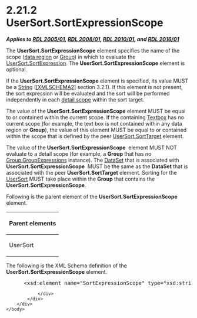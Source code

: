<html dir="LTR" xmlns:mshelp="http://msdn.microsoft.com/mshelp" xmlns:ddue="http://ddue.schemas.microsoft.com/authoring/2003/5" xmlns:xlink="http://www.w3.org/1999/xlink" xmlns:tool="http://www.microsoft.com/tooltip">
    <head>
        <meta http-equiv="Content-Type" content="text/html; CHARSET=utf-8"></meta>
        <meta name="save" content="history"></meta>
        <title>2.21.2 UserSort.SortExpressionScope</title>
        <xml>
            <mshelp:toctitle title="2.21.2 UserSort.SortExpressionScope"></mshelp:toctitle>
            <mshelp:rltitle title="[MS-RDL]: UserSort.SortExpressionScope"></mshelp:rltitle>
            <mshelp:keyword index="A" term="9add045a-b92a-4ba0-9581-d22c78f05e6c"></mshelp:keyword>
            <mshelp:attr name="DCSext.ContentType" value="open specification"></mshelp:attr>
            <mshelp:attr name="AssetID" value="9add045a-b92a-4ba0-9581-d22c78f05e6c"></mshelp:attr>
            <mshelp:attr name="TopicType" value="kbRef"></mshelp:attr>
            <mshelp:attr name="DCSext.Title" value="[MS-RDL]: UserSort.SortExpressionScope" />
        </xml>
    </head>
    <body>
        <div id="header">
            <h1 class="heading">2.21.2 UserSort.SortExpressionScope</h1>
        </div>
        <div id="mainSection">
            <div id="mainBody">
                <div id="allHistory" class="saveHistory"></div>
                <div id="sectionSection0" class="section" name="collapseableSection">
                    

<p><b><i>Applies to </i></b><a href="3ebe2912-4958-4832-b391-cad1f5e13338.htm"><b><i>RDL 2005/01</i></b></a><b><i>,
</i></b><a href="1e855f94-4617-47e4-b89e-0856c6cb420f.htm"><b><i>RDL 2008/01</i></b></a><b><i>,
</i></b><a href="3428e690-a348-4ec7-8a6a-8efb42d2cdee.htm"><b><i>RDL 2010/01</i></b></a><b><i>,
and </i></b><a href="52ce3983-2bfc-4e72-9359-42aaf5fe4509.htm"><b><i>RDL 2016/01</i></b></a></p>

<p>The <b>UserSort.SortExpressionScope</b> element specifies
the name of the scope (<a href="b2482b3f-74ab-4ca8-a9e5-c07955011743.htm#gt_6abb146e-d02e-45aa-a034-b25b23b0dd48">data
region</a> or <a href="dbfff811-1be7-4e8b-a5d2-6cc522317fbe.htm">Group</a>) in
which to evaluate the <a href="0f09800a-3fa7-4a67-b4ef-cbfc14abf2d0.htm">UserSort.SortExpression</a>.
The <b>UserSort.SortExpressionScope</b> element is optional. </p>

<p>If the <b>UserSort.SortExpressionScope</b> element is
specified, its value MUST be a <a href="1ed81ef3-a683-45e3-aaad-bd2bbe71bc3d.htm">String</a> (<a href="https://go.microsoft.com/fwlink/?LinkId=90610">[XMLSCHEMA2]</a> section
3.2.1). If this element is not present, the sort expression will be evaluated
and the sort will be performed independently in each <a href="b2482b3f-74ab-4ca8-a9e5-c07955011743.htm#gt_51d11656-8ba1-48ae-9d94-de3850870141">detail scope</a> within the
sort target. </p>

<p>The value of the <b>UserSort.SortExpressionScope</b> element
MUST be equal to or contained within the current scope. If the containing <a href="469d0032-b5ec-43d9-ab36-d3a88b9cc1f6.htm">Textbox</a> has no current
scope (for example, the text box is not contained within any data region or <b>Group</b>),
the value of this element MUST be equal to or contained within the scope that
is defined by the peer <a href="14e2df6d-524e-4978-8617-b8f260158042.htm">UserSort.SortTarget</a>
element. </p>

<p>The value of the <b>UserSort.SortExpressionScope</b> 
element MUST NOT evaluate to a detail scope (for example, a <b>Group</b> that
has no <a href="ca135130-df86-43e2-9b59-c78e84e051c2.htm">Group.GroupExpressions</a>
instance). The <a href="a14782b0-2e2f-4305-83a3-3de3fd750b6a.htm">DataSet</a>
that is associated with <b>UserSort.SortExpressionScope</b>  MUST be the same
as the <b>DataSet</b> that is associated with the peer <b>UserSort.SortTarget</b>
element. Sorting for the <a href="8d0e03d6-924a-4c95-a22d-496f6ae645ef.htm">UserSort</a>
MUST take place within the <b>Group</b> that contains the <b>UserSort.SortExpressionScope</b>.</p>

<p>Following is the parent element of the <b>UserSort.SortExpressionScope</b>
element.</p>

<table>
 <thead>
  <tr>
   <th>
   <p>Parent elements</p>
   </th>
  </tr>
 </thead>
 <tr>
  <td>
  <p>UserSort</p>
  </td>
 </tr>
</table>

<p>The following is the XML Schema definition of the <b>UserSort.SortExpressionScope</b>
element.</p>

<dl>
<dd>
<div><pre> &lt;xsd:element name=&quot;SortExpressionScope&quot; type=&quot;xsd:string&quot; minOccurs=&quot;0&quot; /&gt;
</pre></div>
</dd></dl>


                </div>
            </div>
        </div>
    </body>
</html>